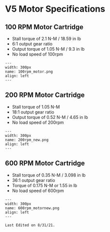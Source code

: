 # V5 Motor Specifications

## 100 RPM Motor Cartridge
- Stall torque of 2.1 N-M / 18.59 in lb
- 6:1 output gear ratio
- Output torque of 1.05 N-M / 9.3 in lb
- No load speed of 100rpm 

```{figure} ././_images/beginning/100rpm_motor.png
---
width: 300px
name: 100rpm_motor.png
align: left
---
```

## 200 RPM Motor Cartridge
- Stall torque of 1.05 N-M
- 18:1 output gear ratio
- Output torque of 0.52 N-M / 4.65 in lb
- No load speed of 200rpm 

```{figure} ././_images/beginning/200rpm_new.png
---
width: 300px
name: 200rpm_new.png
align: left
---
```


## 600 RPM Motor Cartridge
- Stall torque of 0.35 N-M / 3.098 in lb
- 36:1 output gear ratio
- Torque of 0.175 N-M or 1.55 in lb
- No load speed of 600rpm 

```{figure} ././_images/beginning/600rpm_motornew.png
---
width: 300px
name: 600rpm_motornew.png
align: left
---
```

```{important}
Last Edited on 8/31/21.
```